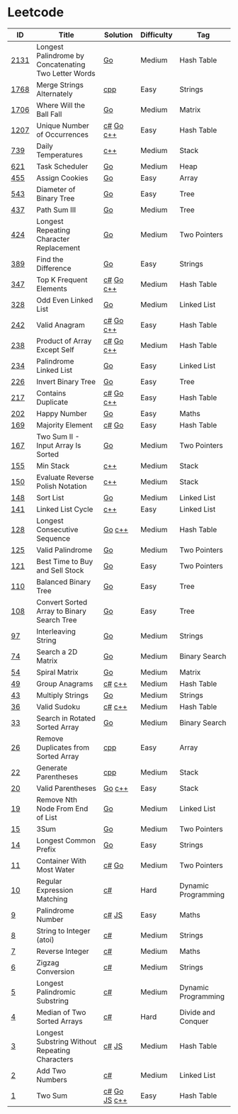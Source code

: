 # Leetcode

| ID                                                                                          | Title                                                | Solution                                                          | Difficulty | Tag                 |
| ------------------------------------------------------------------------------------------- | ---------------------------------------------------- | ----------------------------------------------------------------- | ---------- | ------------------- |
| [2131](https://leetcode.com/problems/longest-palindrome-by-concatenating-two-letter-words/) | Longest Palindrome by Concatenating Two Letter Words | [Go](Solutions/_2131.go)                                          | Medium     | Hash Table          |
| [1768](https://leetcode.com/problems/merge-strings-alternately/)                             | Merge Strings Alternately                             | [cpp](Solutions/_1768.cpp)                                          | Easy     | Strings
| [1706](https://leetcode.com/problems/where-will-the-ball-fall/)                             | Where Will the Ball Fall                             | [Go](Solutions/_1706.go)                                          | Medium     | Matrix              |
| [1207](https://leetcode.com/problems/unique-number-of-occurrences/)                         | Unique Number of Occurrences                         | [c#](Solutions/_1207.cs) [Go](Solutions/_1207.go) [c++](Solutions/_1207.cpp)                | Easy       | Hash Table          |
| [739](https://leetcode.com/problems/daily-temperatures/)                                        | Daily Temperatures                                       | [c++](Solutions/_739.cpp)                                           | Medium     | Stack  
| [621](https://leetcode.com/problems/task-scheduler/)                                        | Task Scheduler                                       | [Go](Solutions/_621.go)                                           | Medium     | Heap                |
| [455](https://leetcode.com/problems/assign-cookies/)                               | Assign Cookies                              | [Go](Solutions/_455.go)                                           | Easy       | Array                |
| [543](https://leetcode.com/problems/diameter-of-binary-tree/)                               | Diameter of Binary Tree                              | [Go](Solutions/_543.go)                                           | Easy       | Tree                |
| [437](https://leetcode.com/problems/path-sum-iii/)                                          | Path Sum III                                         | [Go](Solutions/_437.go)                                           | Medium     | Tree                |
| [424](https://leetcode.com/problems/longest-repeating-character-replacement)                | Longest Repeating Character Replacement              | [Go](Solutions/_424.go)                                           | Medium     | Two Pointers        |
| [389](https://leetcode.com/problems/find-the-difference/)                                   | Find the Difference                                  | [Go](Solutions/_389.go)                                           | Easy       | Strings             |
| [347](https://leetcode.com/problems/top-k-frequent-elements/)                               | Top K Frequent Elements                              | [c#](Solutions/_347.cs) [Go](Solutions/_347.go) [c++](Solutions/_347.cpp)                  | Medium     | Hash Table          |
| [328](https://leetcode.com/problems/odd-even-linked-list/)                                  | Odd Even Linked List                                 | [Go](Solutions/_328.go)                                           | Medium     | Linked List         |
| [242](https://leetcode.com/problems/valid-anagram/)                                         | Valid Anagram                                        | [c#](Solutions/_242.cs) [Go](Solutions/_242.go) [c++](Solutions/_242.cpp)                   | Easy       | Hash Table          |
| [238](https://leetcode.com/problems/product-of-array-except-self/)                          | Product of Array Except Self                         | [c#](Solutions/_238.cs) [Go](Solutions/_238.go) [c++](Solutions/_238.cpp)                  | Medium     | Hash Table          |
| [234](https://leetcode.com/palindrome-linked-list/)                                         | Palindrome Linked List                               | [Go](Solutions/_234.go)                                           | Easy       | Linked List         |
| [226](https://leetcode.com/problems/invert-binary-tree/)                                    | Invert Binary Tree                                   | [Go](Solutions/_226.go)                                           | Easy       | Tree                |
| [217](https://leetcode.com/problems/contains-duplicate/)                                    | Contains Duplicate                                   | [c#](Solutions/_217.cs) [Go](Solutions/_217.go) [c++](Solutions/_217.cpp)                   | Easy       | Hash Table          |
| [202](https://leetcode.com/problems/happy-number/)                                          | Happy Number                                         | [Go](Solutions/_202.go)                                           | Easy       | Maths               |
| [169](https://leetcode.com/problems/majority-element/)                                      | Majority Element                                     | [c#](Solutions/_169.cs) [Go](Solutions/_169.go)                   | Easy       | Hash Table          |
| [167](https://leetcode.com/problems/two-sum-ii-input-array-is-sorted/)                      | Two Sum II - Input Array Is Sorted                   | [Go](Solutions/_167.go)                                           | Medium     | Two Pointers        |
| [155](https://leetcode.com/problems/min-stack/)                      | Min Stack                   | [c++](Solutions/_155.cpp)                                           | Medium     | Stack        |
| [150](https://leetcode.com/problems/evaluate-reverse-polish-notation/)                      | Evaluate Reverse Polish Notation                   | [c++](Solutions/_150.cpp)                                           | Medium     | Stack        |
| [148](https://leetcode.com/problems/sort-list/)        | Sort List                                            | [Go](Solutions/_148.go)                                           | Medium     | Linked List         |
| [141](https://leetcode.com/problems/linked-list-cycle)                              |Linked List Cycle                                            | [c++](Solutions/_141.cpp)                                           | Easy     | Linked List         |
| [128](https://leetcode.com/problems/longest-consecutive-sequence/)                          | Longest Consecutive Sequence                         | [Go](Solutions/_128.go) [c++](Solutions/_128.cpp)                                           | Medium     | Hash Table          |
| [125](https://leetcode.com/problems/valid-palindrome/)                                      | Valid Palindrome                                     | [Go](Solutions/_125.go)                                           | Medium     | Two Pointers        |
| [121](https://leetcode.com/problems/best-time-to-buy-and-sell-stock/description/)           | Best Time to Buy and Sell Stock                      | [Go](Solutions/_121.go)                                           | Easy       | Two Pointers        |
| [110](https://leetcode.com/problems/balanced-binary-tree/)                                  | Balanced Binary Tree                                 | [Go](Solutions/_110.go)                                           | Easy       | Tree                |
| [108](https://leetcode.com/problems/convert-sorted-array-to-binary-search-tree/)                | Convert Sorted Array to Binary Search Tree           | [Go](Solutions/_108.go) | Easy | Tree |
| [97](https://leetcode.com/problems/interleaving-string/)                                     | Interleaving String                                   | [Go](Solutions/_97.go)                                            | Medium     | Strings       |                                           | Easy       | Tree                |
| [74](https://leetcode.com/problems/search-a-2d-matrix/)                                     | Search a 2D Matrix                                   | [Go](Solutions/_74.go)                                            | Medium     | Binary Search       |
| [54](https://leetcode.com/problems/spiral-matrix/)                                          | Spiral Matrix                                        | [Go](Solutions/_54.go)                                            | Medium     | Matrix              |
| [49](https://leetcode.com/problems/group-anagrams/)                                         | Group Anagrams                                       | [c#](Solutions/_49.cs)    [c++](Solutions/_49.cpp)                                        | Medium     | Hash Table          |
| [43](https://leetcode.com/problems/multiply-strings/)                                       | Multiply Strings                                     | [Go](Solutions/_43.go)                                            | Medium     | Strings             |
| [36](https://leetcode.com/problems/valid-sudoku/)                                           | Valid Sudoku                                         | [c#](Solutions/_36.cs) [c++](Solutions/_36.cpp)                                            | Medium     | Hash Table          |
| [33](https://leetcode.com/problems/search-in-rotated-sorted-array/)                         | Search in Rotated Sorted Array                       | [Go](Solutions/_33.go)                                            | Medium     | Binary Search       |
| [26](https://leetcode.com/problems/remove-duplicates-from-sorted-array/)                                      | Remove Duplicates from Sorted Array     | [cpp](Solutions/_26.cpp)                                            | Easy       | Array               |
| [22](https://leetcode.com/problems/generate-parentheses/)                                      | Generate Parentheses     | [cpp](Solutions/_22.cpp)                                            | Medium       | Stack               |
| [20](https://leetcode.com/problems/valid-parentheses/)                                      | Valid Parentheses                                    | [Go](Solutions/_20.go) [c++](Solutions/_20.cpp)                                            | Easy       | Stack               |
| [19](https://leetcode.com/problems/remove-nth-node-from-end-of-list/)                       | Remove Nth Node From End of List                     | [Go](Solutions/_19.go)                                            | Medium     | Linked List         |
| [15](https://leetcode.com/problems/3sum/description/)                                       | 3Sum                                                 | [Go](Solutions/_15.go)                                            | Medium     | Two Pointers        |
| [14](https://leetcode.com/problems/longest-common-prefix/)                                  | Longest Common Prefix                                | [Go](Solutions/_14.go)                                            | Easy       | Strings             |
| [11](https://leetcode.com/problems/container-with-most-water/)                              | Container With Most Water                            | [c#](Solutions/_11.cs) [Go](Solutions/_11.go)                     | Medium     | Two Pointers        |
| [10](https://leetcode.com/problems/regular-expression-matching/)                            | Regular Expression Matching                          | [c#](Solutions/_10.cs)                                            | Hard       | Dynamic Programming |
| [9](https://leetcode.com/problems/palindrome-number/)                                       | Palindrome Number                                    | [c#](Solutions/_9.cs) [JS](Solutions/_9.js)                       | Easy       | Maths               |
| [8](https://leetcode.com/problems/string-to-integer-atoi/)                                  | String to Integer (atoi)                             | [c#](Solutions/_8.cs)                                             | Medium     | Strings             |
| [7](https://leetcode.com/problems/reverse-integer/)                                         | Reverse Integer                                      | [c#](Solutions/_7.cs)                                             | Medium     | Maths               |
| [6](https://leetcode.com/problems/zigzag-conversion/)                                       | Zigzag Conversion                                    | [c#](Solutions/_6.cs)                                             | Medium     | Strings             |
| [5](https://leetcode.com/problems/longest-palindromic-substring/)                           | Longest Palindromic Substring                        | [c#](Solutions/_5.cs)                                             | Medium     | Dynamic Programming |
| [4](https://leetcode.com/problems/median-of-two-sorted-arrays/)                             | Median of Two Sorted Arrays                          | [c#](Solutions/_4.cs)                                             | Hard       | Divide and Conquer  |
| [3](https://leetcode.com/problems/longest-substring-without-repeating-characters/)          | Longest Substring Without Repeating Characters       | [c#](Solutions/_3.cs) [JS](Solutions/_3.js)                       | Medium     | Hash Table          |
| [2](https://leetcode.com/problems/add-two-numbers/)                                         | Add Two Numbers                                      | [c#](Solutions/_2.cs)                                             | Medium     | Linked List         |
| [1](https://leetcode.com/problems/two-sum/)                                                 | Two Sum                                              | [c#](Solutions/_1.cs) [Go](Solutions/_1.go) [JS](Solutions/_1.js) [c++](Solutions/_1.cpp) | Easy       | Hash Table          |
